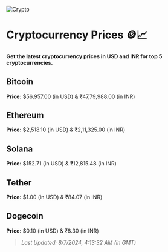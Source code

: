 
![Crypto](https://www.techguide.com.au/wp-content/uploads/2020/11/crypto3.jpeg)

# Cryptocurrency Prices 🪙📈

#### Get the latest cryptocurrency prices in USD and INR for top 5 cryptocurrencies.

## Bitcoin

**Price:** $56,957.00 (in USD) & ₹47,79,988.00 (in INR)

## Ethereum

**Price:** $2,518.10 (in USD) & ₹2,11,325.00 (in INR)

## Solana

**Price:** $152.71 (in USD) & ₹12,815.48 (in INR)

## Tether

**Price:** $1.00 (in USD) & ₹84.07 (in INR)

## Dogecoin

**Price:** $0.10 (in USD) & ₹8.30 (in INR)

> _Last Updated: 8/7/2024, 4:13:32 AM (in GMT)_
